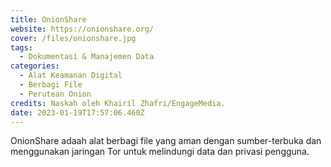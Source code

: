 ```yaml
---
title: OnionShare
website: https://onionshare.org/
cover: /files/onionshare.jpg
tags:
  - Dokumentasi & Manajemen Data
categories:
  - Alat Keamanan Digital
  - Berbagi File
  - Perutean Onion
credits: Naskah oleh Khairil Zhafri/EngageMedia.
date: 2023-01-19T17:57:06.460Z
---
```

OnionShare adaah alat berbagi file yang aman dengan sumber-terbuka dan menggunakan jaringan Tor untuk melindungi data dan privasi pengguna.
